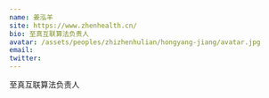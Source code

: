 ```yaml
---
name: 姜泓羊
site: https://www.zhenhealth.cn/
bio: 至真互联算法负责人
avatar: /assets/peoples/zhizhenhulian/hongyang-jiang/avatar.jpg
email: 
twitter: 
---
```

至真互联算法负责人
